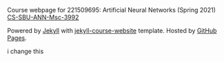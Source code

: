 Course webpage for 221509695: Artificial Neural Networks (Spring 2021) [CS-SBU-ANN-Msc-3992](https://navidkashi.github.io/CS-SBU-ANN-Msc-3992/)

Powered by <a href="https://jekyllrb.com/">Jekyll</a> with <a href="https://github.com/kazemnejad/jekyll-course-website-template">jekyll-course-website</a> template. Hosted by <a href="https://pages.github.com/">GitHub Pages</a>.</small></p>

i change this 
